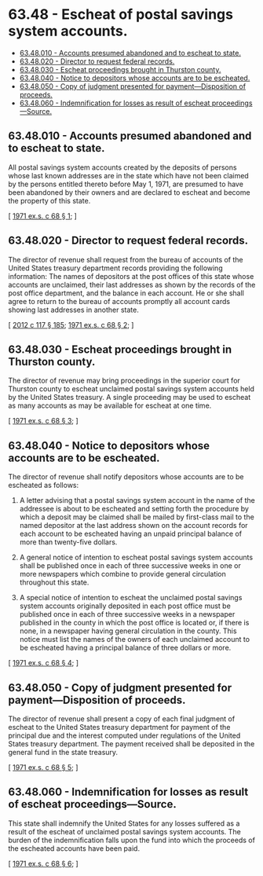# 63.48 - Escheat of postal savings system accounts.
* [63.48.010 - Accounts presumed abandoned and to escheat to state.](#6348010---accounts-presumed-abandoned-and-to-escheat-to-state)
* [63.48.020 - Director to request federal records.](#6348020---director-to-request-federal-records)
* [63.48.030 - Escheat proceedings brought in Thurston county.](#6348030---escheat-proceedings-brought-in-thurston-county)
* [63.48.040 - Notice to depositors whose accounts are to be escheated.](#6348040---notice-to-depositors-whose-accounts-are-to-be-escheated)
* [63.48.050 - Copy of judgment presented for payment—Disposition of proceeds.](#6348050---copy-of-judgment-presented-for-paymentdisposition-of-proceeds)
* [63.48.060 - Indemnification for losses as result of escheat proceedings—Source.](#6348060---indemnification-for-losses-as-result-of-escheat-proceedingssource)
## 63.48.010 - Accounts presumed abandoned and to escheat to state.
All postal savings system accounts created by the deposits of persons whose last known addresses are in the state which have not been claimed by the persons entitled thereto before May 1, 1971, are presumed to have been abandoned by their owners and are declared to escheat and become the property of this state.

\[ [1971 ex.s. c 68 § 1](http://leg.wa.gov/CodeReviser/documents/sessionlaw/1971ex1c68.pdf?cite=1971%20ex.s.%20c%2068%20§%201); \]

## 63.48.020 - Director to request federal records.
The director of revenue shall request from the bureau of accounts of the United States treasury department records providing the following information: The names of depositors at the post offices of this state whose accounts are unclaimed, their last addresses as shown by the records of the post office department, and the balance in each account. He or she shall agree to return to the bureau of accounts promptly all account cards showing last addresses in another state.

\[ [2012 c 117 § 185](http://lawfilesext.leg.wa.gov/biennium/2011-12/Pdf/Bills/Session%20Laws/Senate/6095.SL.pdf?cite=2012%20c%20117%20§%20185); [1971 ex.s. c 68 § 2](http://leg.wa.gov/CodeReviser/documents/sessionlaw/1971ex1c68.pdf?cite=1971%20ex.s.%20c%2068%20§%202); \]

## 63.48.030 - Escheat proceedings brought in Thurston county.
The director of revenue may bring proceedings in the superior court for Thurston county to escheat unclaimed postal savings system accounts held by the United States treasury. A single proceeding may be used to escheat as many accounts as may be available for escheat at one time.

\[ [1971 ex.s. c 68 § 3](http://leg.wa.gov/CodeReviser/documents/sessionlaw/1971ex1c68.pdf?cite=1971%20ex.s.%20c%2068%20§%203); \]

## 63.48.040 - Notice to depositors whose accounts are to be escheated.
The director of revenue shall notify depositors whose accounts are to be escheated as follows:

1. A letter advising that a postal savings system account in the name of the addressee is about to be escheated and setting forth the procedure by which a deposit may be claimed shall be mailed by first-class mail to the named depositor at the last address shown on the account records for each account to be escheated having an unpaid principal balance of more than twenty-five dollars.

2. A general notice of intention to escheat postal savings system accounts shall be published once in each of three successive weeks in one or more newspapers which combine to provide general circulation throughout this state.

3. A special notice of intention to escheat the unclaimed postal savings system accounts originally deposited in each post office must be published once in each of three successive weeks in a newspaper published in the county in which the post office is located or, if there is none, in a newspaper having general circulation in the county. This notice must list the names of the owners of each unclaimed account to be escheated having a principal balance of three dollars or more.

\[ [1971 ex.s. c 68 § 4](http://leg.wa.gov/CodeReviser/documents/sessionlaw/1971ex1c68.pdf?cite=1971%20ex.s.%20c%2068%20§%204); \]

## 63.48.050 - Copy of judgment presented for payment—Disposition of proceeds.
The director of revenue shall present a copy of each final judgment of escheat to the United States treasury department for payment of the principal due and the interest computed under regulations of the United States treasury department. The payment received shall be deposited in the general fund in the state treasury.

\[ [1971 ex.s. c 68 § 5](http://leg.wa.gov/CodeReviser/documents/sessionlaw/1971ex1c68.pdf?cite=1971%20ex.s.%20c%2068%20§%205); \]

## 63.48.060 - Indemnification for losses as result of escheat proceedings—Source.
This state shall indemnify the United States for any losses suffered as a result of the escheat of unclaimed postal savings system accounts. The burden of the indemnification falls upon the fund into which the proceeds of the escheated accounts have been paid.

\[ [1971 ex.s. c 68 § 6](http://leg.wa.gov/CodeReviser/documents/sessionlaw/1971ex1c68.pdf?cite=1971%20ex.s.%20c%2068%20§%206); \]

